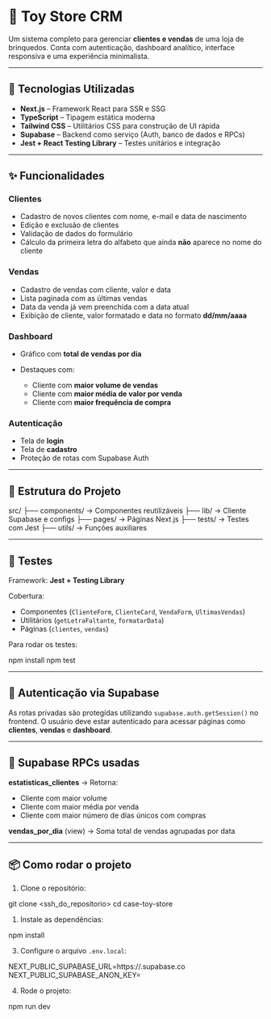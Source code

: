 # 🧸 Toy Store CRM

Um sistema completo para gerenciar **clientes e vendas** de uma loja de brinquedos. Conta com autenticação, dashboard analítico, interface responsiva e uma experiência minimalista.

---

## 🚀 Tecnologias Utilizadas

* **Next.js** – Framework React para SSR e SSG
* **TypeScript** – Tipagem estática moderna
* **Tailwind CSS** – Utilitários CSS para construção de UI rápida
* **Supabase** – Backend como serviço (Auth, banco de dados e RPCs)
* **Jest + React Testing Library** – Testes unitários e integração

---

## ✨ Funcionalidades

### Clientes

* Cadastro de novos clientes com nome, e-mail e data de nascimento
* Edição e exclusão de clientes
* Validação de dados do formulário
* Cálculo da primeira letra do alfabeto que ainda **não** aparece no nome do cliente

### Vendas

* Cadastro de vendas com cliente, valor e data
* Lista paginada com as últimas vendas
* Data da venda já vem preenchida com a data atual
* Exibição de cliente, valor formatado e data no formato **dd/mm/aaaa**

### Dashboard

* Gráfico com **total de vendas por dia**
* Destaques com:

  * Cliente com **maior volume de vendas**
  * Cliente com **maior média de valor por venda**
  * Cliente com **maior frequência de compra**

### Autenticação

* Tela de **login**
* Tela de **cadastro**
* Proteção de rotas com Supabase Auth

---

## 📁 Estrutura do Projeto

src/
├── components/ → Componentes reutilizáveis
├── lib/ → Cliente Supabase e configs
├── pages/ → Páginas Next.js
├── tests/ → Testes com Jest
├── utils/ → Funções auxiliares

---

## 🧪 Testes

Framework: **Jest + Testing Library**

Cobertura:

* Componentes (`ClienteForm`, `ClienteCard`, `VendaForm`, `UltimasVendas`)
* Utilitários (`getLetraFaltante`, `formatarData`)
* Páginas (`clientes`, `vendas`)

Para rodar os testes:

npm install
npm test

---

## 🔐 Autenticação via Supabase

As rotas privadas são protegidas utilizando `supabase.auth.getSession()` no frontend. O usuário deve estar autenticado para acessar páginas como **clientes**, **vendas** e **dashboard**.

---

## 🔧 Supabase RPCs usadas

**estatisticas\_clientes** → Retorna:

* Cliente com maior volume
* Cliente com maior média por venda
* Cliente com maior número de dias únicos com compras

**vendas\_por\_dia** (view) → Soma total de vendas agrupadas por data

---

## 📦 Como rodar o projeto

1. Clone o repositório:

git clone <ssh_do_repositorio>
cd case-toy-store

1. Instale as dependências:

npm install

3. Configure o arquivo `.env.local`:

NEXT\_PUBLIC\_SUPABASE\_URL=https\://<seu-projeto>.supabase.co
NEXT\_PUBLIC\_SUPABASE\_ANON\_KEY=<sua-anon-key>

4. Rode o projeto:

npm run dev